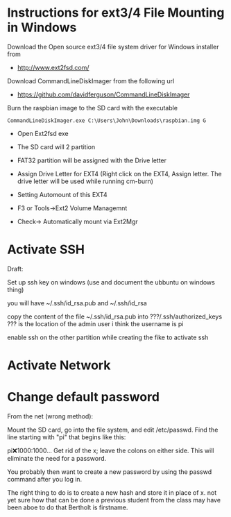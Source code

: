 # Instructions for ext3/4 File Mounting in Windows

Download the Open source ext3/4 file system driver for Windows installer from

* <http://www.ext2fsd.com/>

Download CommandLineDiskImager from the following url

* <https://github.com/davidferguson/CommandLineDiskImager>

Burn the raspbian image to the SD card with the executable

```CommandLineDiskImager.exe C:\Users\John\Downloads\raspbian.img G```

* Open Ext2fsd exe

* The SD card will 2 partition

* FAT32 partition will be assigned with the Drive letter

* Assign Drive Letter for EXT4 (Right click on the EXT4, Assign letter. 
  The drive letter will be used while running cm-burn)

* Setting Automount of this EXT4

* F3 or Tools->Ext2 Volume Managemnt

* Check-> Automatically mount via Ext2Mgr

# Activate SSH

Draft:

Set up ssh key on windows (use and document the ubbuntu on windows thing)

you will have ~/.ssh/id_rsa.pub and ~/.ssh/id_rsa

copy the content of the file ~/.ssh/id_rsa.pub into ???/.ssh/authorized_keys
??? is the location of the admin user i think the username is pi

enable ssh on the other partition while creating the fike to activate ssh

# Activate Network

# Change default password

From the net (wrong method):

Mount the SD card, go into the file system, and edit /etc/passwd. Find the line starting with "pi" that begins like this:

pi:x:1000:1000...
Get rid of the x; leave the colons on either side. This will eliminate the need for a password.

You probably then want to create a new password by using the passwd command after you log in.

The right thing to do is to create a new hash and store it in place of x.
not yet sure how that can be done a previous student from the class may have been aboe to do that 
Bertholt is firstname.
